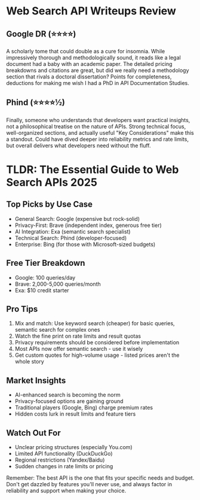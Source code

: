 # Web Search API Writeups Review

## Google DR (⭐⭐⭐⭐)
A scholarly tome that could double as a cure for insomnia. While impressively thorough and methodologically sound, it reads like a legal document had a baby with an academic paper. The detailed pricing breakdowns and citations are great, but did we really need a methodology section that rivals a doctoral dissertation? Points for completeness, deductions for making me wish I had a PhD in API Documentation Studies.

## Phind (⭐⭐⭐⭐½)
Finally, someone who understands that developers want practical insights, not a philosophical treatise on the nature of APIs. Strong technical focus, well-organized sections, and actually useful "Key Considerations" make this a standout. Could have dived deeper into reliability metrics and rate limits, but overall delivers what developers need without the fluff.

# TLDR: The Essential Guide to Web Search APIs 2025

## Top Picks by Use Case
- General Search: Google (expensive but rock-solid)
- Privacy-First: Brave (independent index, generous free tier)
- AI Integration: Exa (semantic search specialist)
- Technical Search: Phind (developer-focused)
- Enterprise: Bing (for those with Microsoft-sized budgets)

## Free Tier Breakdown
- Google: 100 queries/day
- Brave: 2,000-5,000 queries/month
- Exa: $10 credit starter

## Pro Tips
1. Mix and match: Use keyword search (cheaper) for basic queries, semantic search for complex ones
2. Watch the fine print on rate limits and result quotas
3. Privacy requirements should be considered before implementation
4. Most APIs now offer semantic search - use it wisely
5. Get custom quotes for high-volume usage - listed prices aren't the whole story

## Market Insights
- AI-enhanced search is becoming the norm
- Privacy-focused options are gaining ground
- Traditional players (Google, Bing) charge premium rates
- Hidden costs lurk in result limits and feature tiers

## Watch Out For
- Unclear pricing structures (especially You.com)
- Limited API functionality (DuckDuckGo)
- Regional restrictions (Yandex/Baidu)
- Sudden changes in rate limits or pricing

Remember: The best API is the one that fits your specific needs and budget. Don't get dazzled by features you'll never use, and always factor in reliability and support when making your choice.